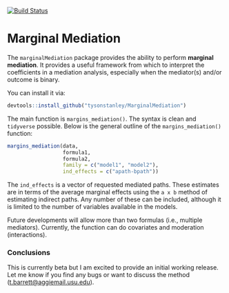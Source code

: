 
<!-- README.md is generated from README.Rmd. Please edit that file -->
[![Build Status](https://travis-ci.org/TysonStanley/MarginalMediation.svg?branch=master)](https://travis-ci.org/TysonStanley/MarginalMediation)

Marginal Mediation
==================

The `marginalMediation` package provides the ability to perform **marginal mediation**. It provides a useful framework from which to interpret the coefficients in a mediation analysis, especially when the mediator(s) and/or outcome is binary.

You can install it via:

``` r
devtools::install_github("tysonstanley/MarginalMediation")
```

The main function is `margins_mediation()`. The syntax is clean and `tidyverse` possible. Below is the general outline of the `margins_mediation()` function:

``` r
margins_mediation(data,
                  formula1,
                  formula2,
                  family = c("model1", "model2"),
                  ind_effects = c("apath-bpath"))
```

The `ind_effects` is a vector of requested mediated paths. These estimates are in terms of the average marginal effects using the `a x b` method of estimating indirect paths. Any number of these can be included, although it is limited to the number of variables available in the models.

Future developments will allow more than two formulas (i.e., multiple mediators). Currently, the function can do covariates and moderation (interactions).

### Conclusions

This is currently beta but I am excited to provide an initial working release. Let me know if you find any bugs or want to discuss the method (<t.barrett@aggiemail.usu.edu>).
